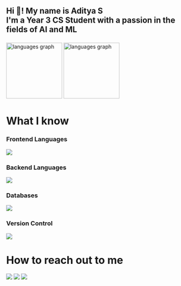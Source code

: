 <h2>Hi 👋! My name is Aditya S<br>
I'm a Year 3 CS Student with a passion in the fields of AI and ML</h2>

###

<div>
        <img src="https://github-readme-stats.vercel.app/api/top-langs?username=adityashibu&locale=en&hide_title=false&layout=compact&card_width=320&langs_count=5&theme=dracula&hide_border=false" height="150" alt="languages graph"  />
        <img src="https://github-readme-stats.vercel.app/api?username=adityashibu&show_icons=true&theme=dracula" height="150" alt="languages graph"  />
</div>

###

<h1>What I know</h1>
<h3>Frontend Languages</h3>
<p>
    <img src="https://skillicons.dev/icons?i=html,css,react,js"/>
</p>

<h3>Backend Languages</h3>
<p>
    <img src="https://skillicons.dev/icons?i=py,java,c,ocaml,js"/>
</p>

<h3>Databases</h3>
<p>
    <img src="https://skillicons.dev/icons?i=mysql"/>
</p>

<h3>Version Control</h3>
<p>
    <img src="https://skillicons.dev/icons?i=git,github"/>
</p>

###

<h1>How to reach out to me</h1>
<div style="text-decoration:none">
  <a href="https://www.instagram.com/adwii.iii/" target="_blank" style="text-decoration:none;">
    <img src="https://skillicons.dev/icons?i=instagram"/>
  </a>
  <a href="mailto:adityashibuonline@gmail.com" target="_blank" style="text-decoration:none">
    <img src="https://skillicons.dev/icons?i=gmail"/>
  </a>
  <a href="https://www.linkedin.com/in/adityashibu/" target="_blank" style="text-decoration:none">
    <img src="https://skillicons.dev/icons?i=linkedin"/>
  </a>
</div>
